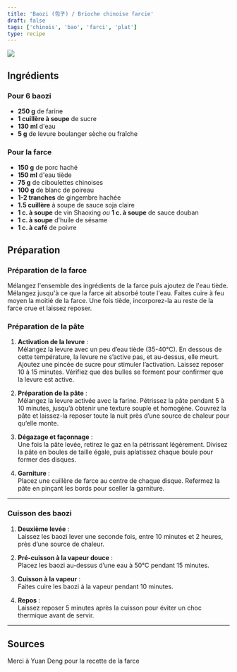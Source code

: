 ```yaml
---
title: 'Baozi (包子) / Brioche chinoise farcie'
draft: false
tags: ['chinois', 'bao', 'farci', 'plat']
type: recipe
---
```


![](../images/mantou.jpeg)

<!-- section -->

## Ingrédients

### Pour 6 baozi

- **250 g** de farine
- **1 cuillère à soupe** de sucre
- **130 ml** d'eau
- **5 g** de levure boulanger sèche ou fraîche

### Pour la farce

- **150 g** de porc haché
- **150 ml** d'eau tiède
- **75 g** de ciboulettes chinoises
- **100 g** de blanc de poireau
- **1-2 tranches** de gingembre hachée
- **1.5 cuillère** à soupe de sauce soja claire
- **1 c. à soupe** de vin Shaoxing *ou* **1 c. à soupe** de sauce douban
- **1 c. à soupe** d'huile de sésame
- **1 c. à café** de poivre

<!-- section -->
## Préparation

### Préparation de la farce

Mélangez l'ensemble des ingrédients de la farce puis ajoutez de l'eau tiède. Mélangez jusqu'à ce que la farce ait absorbé toute l'eau. Faites cuire à feu moyen la moitié de la farce. Une fois tiède, incorporez-la au reste de la farce crue et laissez reposer.

### Préparation de la pâte

1. **Activation de la levure** :  
   Mélangez la levure avec un peu d’eau tiède (35-40°C). En dessous de cette température, la levure ne s’active pas, et au-dessus, elle meurt. Ajoutez une pincée de sucre pour stimuler l’activation. Laissez reposer 10 à 15 minutes. Vérifiez que des bulles se forment pour confirmer que la levure est active.  

2. **Préparation de la pâte** :  
   Mélangez la levure activée avec la farine. Pétrissez la pâte pendant 5 à 10 minutes, jusqu’à obtenir une texture souple et homogène. Couvrez la pâte et laissez-la reposer toute la nuit près d’une source de chaleur pour qu’elle monte.  

3. **Dégazage et façonnage** :  
   Une fois la pâte levée, retirez le gaz en la pétrissant légèrement. Divisez la pâte en boules de taille égale, puis aplatissez chaque boule pour former des disques.  

4. **Garniture** :  
   Placez une cuillère de farce au centre de chaque disque. Refermez la pâte en pinçant les bords pour sceller la garniture.

---

### Cuisson des baozi

1. **Deuxième levée** :  
   Laissez les baozi lever une seconde fois, entre 10 minutes et 2 heures, près d’une source de chaleur.  

2. **Pré-cuisson à la vapeur douce** :  
   Placez les baozi au-dessus d’une eau à 50°C pendant 15 minutes.  

3. **Cuisson à la vapeur** :  
   Faites cuire les baozi à la vapeur pendant 10 minutes.  

4. **Repos** :  
   Laissez reposer 5 minutes après la cuisson pour éviter un choc thermique avant de servir.  

---

## Sources

Merci à Yuan Deng pour la recette de la farce
